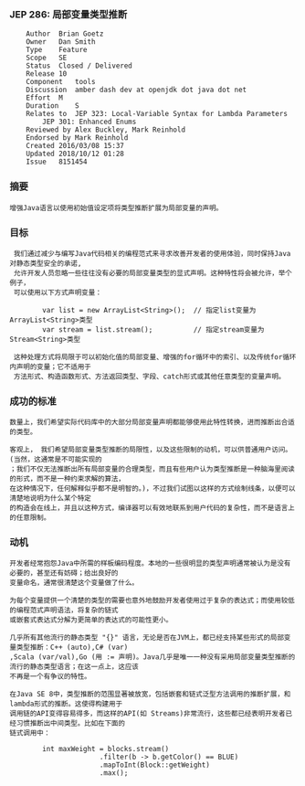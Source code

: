 ### JEP 286: 局部变量类型推断
```$xslt
    Author	Brian Goetz
    Owner	Dan Smith
    Type	Feature
    Scope	SE
    Status	Closed / Delivered
    Release	10
    Component	tools
    Discussion	amber dash dev at openjdk dot java dot net
    Effort	M
    Duration	S
    Relates to	JEP 323: Local-Variable Syntax for Lambda Parameters
        JEP 301: Enhanced Enums
    Reviewed by	Alex Buckley, Mark Reinhold
    Endorsed by	Mark Reinhold
    Created	2016/03/08 15:37
    Updated	2018/10/12 01:28
    Issue	8151454
```
### 摘要
    增强Java语言以使用初始值设定项将类型推断扩展为局部变量的声明。
### 目标
     我们通过减少与编写Java代码相关的编程范式来寻求改善开发者的使用体验，同时保持Java对静态类型安全的承诺,
     允许开发人员忽略一些往往没有必要的局部变量类型的显式声明。这种特性将会被允许，举个例子，
     可以使用以下方式声明变量：
```$xslt
        var list = new ArrayList<String>();  // 指定list变量为ArrayList<String>类型
        var stream = list.stream();          // 指定stream变量为Stream<String>类型
```
     这种处理方式将局限于可以初始化值的局部变量、增强的for循环中的索引、以及传统for循环内声明的变量；它不适用于
     方法形式、构造函数形式、方法返回类型、字段、catch形式或其他任意类型的变量声明。
### 成功的标准
    数量上，我们希望实际代码库中的大部分局部变量声明都能够使用此特性转换，进而推断出合适的类型。
    
    客观上， 我们希望局部变量类型推断的局限性，以及这些限制的动机，可以供普通用户访问。(当然，这通常是不可能实现的
    ；我们不仅无法推断出所有局部变量的合理类型，而且有些用户认为类型推断是一种脑海里阅读的形式，而不是一种约束求解的算法，
    在这种情况下，任何解释似乎都不是明智的。)，不过我们试图以这样的方式绘制线条，以便可以清楚地说明为什么某个特定
    的构造会在线上，并且以这种方式，编译器可以有效地联系到用户代码的复杂性，而不是语言上的任意限制。
### 动机
    开发者经常抱怨Java中所需的样板编码程度。本地的一些很明显的类型声明通常被认为是没有必要的，甚至还有妨碍；给出良好的
    变量命名，通常很清楚这个变量做了什么。
    
    为每个变量提供一个清楚的类型的需要也意外地鼓励开发者使用过于复杂的表达式；而使用较低的编程范式声明语法，将复杂的链式
    或嵌套式表达式分解为更简单的表达式的可能性更小。
    
    几乎所有其他流行的静态类型 "{}" 语言，无论是否在JVM上，都已经支持某些形式的局部变量类型推断：C++ (auto),C# (var)
    ,Scala (var/val),Go (用 := 声明)。Java几乎是唯一一种没有采用局部变量类型推断的流行的静态类型语言；在这一点上，这应该
    不再是一个有争议的特性。
    
    在Java SE 8中，类型推断的范围显著被放宽，包括嵌套和链式泛型方法调用的推断扩展，和lambda形式的推断。这使得构建用于
    调用链的API变得容易得多，而这样的API(如 Streams)非常流行，这些都已经表明开发者已经习惯推断出中间类型。比如在下面的
    链式调用中：
```$xslt
        int maxWeight = blocks.stream()
                      .filter(b -> b.getColor() == BLUE)
                      .mapToInt(Block::getWeight)
                      .max();
```
    
     
   







